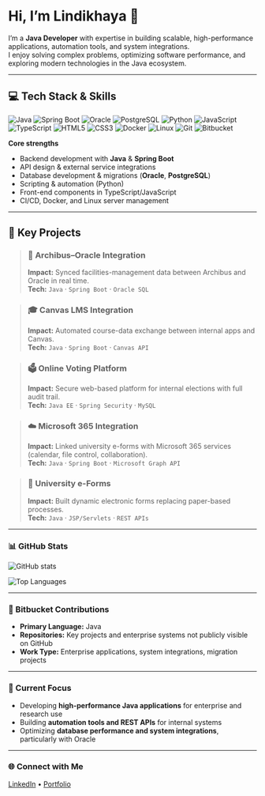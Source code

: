 # Hi, I’m Lindikhaya 👋

I’m a **Java Developer** with expertise in building scalable, high-performance applications, automation tools, and system integrations.  
I enjoy solving complex problems, optimizing software performance, and exploring modern technologies in the Java ecosystem.

---

## 💻 Tech Stack & Skills

![Java](https://img.shields.io/badge/Java-%23ED8B00.svg?style=for-the-badge&logo=openjdk&logoColor=white)
![Spring Boot](https://img.shields.io/badge/Spring%20Boot-%236DB33F.svg?style=for-the-badge&logo=springboot&logoColor=white)
![Oracle](https://img.shields.io/badge/Oracle%20DB-F80000?style=for-the-badge&logo=oracle&logoColor=white)
![PostgreSQL](https://img.shields.io/badge/PostgreSQL-%23336791.svg?style=for-the-badge&logo=postgresql&logoColor=white)
![Python](https://img.shields.io/badge/Python-%233776AB.svg?style=for-the-badge&logo=python&logoColor=white)
![JavaScript](https://img.shields.io/badge/JavaScript-%23F7DF1E.svg?style=for-the-badge&logo=javascript&logoColor=black)
![TypeScript](https://img.shields.io/badge/TypeScript-%233178C6.svg?style=for-the-badge&logo=typescript&logoColor=white)
![HTML5](https://img.shields.io/badge/HTML5-%23E34F26.svg?style=for-the-badge&logo=html5&logoColor=white)
![CSS3](https://img.shields.io/badge/CSS3-%231572B6.svg?style=for-the-badge&logo=css3&logoColor=white)
![Docker](https://img.shields.io/badge/Docker-%230db7ed.svg?style=for-the-badge&logo=docker&logoColor=white)
![Linux](https://img.shields.io/badge/Linux-%23FCC624.svg?style=for-the-badge&logo=linux&logoColor=black)
![Git](https://img.shields.io/badge/Git-%23F05033.svg?style=for-the-badge&logo=git&logoColor=white)
![Bitbucket](https://img.shields.io/badge/Bitbucket-%230052CC.svg?style=for-the-badge&logo=bitbucket&logoColor=white)

**Core strengths**  
- Backend development with **Java** & **Spring Boot**  
- API design & external service integrations  
- Database development & migrations (**Oracle**, **PostgreSQL**)  
- Scripting & automation (Python)  
- Front-end components in TypeScript/JavaScript  
- CI/CD, Docker, and Linux server management  

---

## 🚀 Key Projects

> ### 🏢 Archibus–Oracle Integration  
> **Impact:** Synced facilities-management data between Archibus and Oracle in real time.  
> **Tech:** `Java` · `Spring Boot` · `Oracle SQL`

> ### 🎓 Canvas LMS Integration  
> **Impact:** Automated course-data exchange between internal apps and Canvas.  
> **Tech:** `Java` · `Spring Boot` · `Canvas API`

> ### 🗳️ Online Voting Platform  
> **Impact:** Secure web-based platform for internal elections with full audit trail.  
> **Tech:** `Java EE` · `Spring Security` · `MySQL`

> ### ☁️ Microsoft 365 Integration  
> **Impact:** Linked university e-forms with Microsoft 365 services (calendar, file control, collaboration).  
> **Tech:** `Java` · `Spring Boot` · `Microsoft Graph API`

> ### 📄 University e-Forms  
> **Impact:** Built dynamic electronic forms replacing paper-based processes.  
> **Tech:** `Java` · `JSP/Servlets` · `REST APIs`

---

### 📊 GitHub Stats
![GitHub stats](https://github-readme-stats.vercel.app/api?username=SirLinda&show_icons=true&include_all_commits=true&count_private=true&theme=tokyonight)

![Top Languages](https://github-readme-stats.vercel.app/api/top-langs/?username=SirLinda&layout=compact&theme=tokyonight)

---

### 📌 Bitbucket Contributions
- **Primary Language:** Java  
- **Repositories:** Key projects and enterprise systems not publicly visible on GitHub  
- **Work Type:** Enterprise applications, system integrations, migration projects

---

### 🔧 Current Focus
- Developing **high-performance Java applications** for enterprise and research use  
- Building **automation tools and REST APIs** for internal systems  
- Optimizing **database performance and system integrations**, particularly with Oracle  

---

### 🌐 Connect with Me
[LinkedIn](https://www.linkedin.com/in/senzo-nkosi-366812214) • [Portfolio](https://sirlinda.github.io/)

